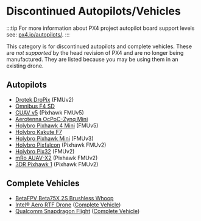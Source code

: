 # Discontinued Autopilots/Vehicles

:::tip
For more information about PX4 project autopilot board support levels see: [px4.io/autopilots/](https://px4.io/autopilots/).
:::

This category is for discontinued autopilots and complete vehicles. These are _not supported_ by the head revision of PX4 and are no longer being manufactured. They are listed because you may be using them in an existing drone.

## Autopilots

- [Drotek DroPix](../flight_controller/dropix.md) (FMUv2)
- [Omnibus F4 SD](../flight_controller/omnibus_f4_sd.md)
- [CUAV v5](../flight_controller/cuav_v5.md) (Pixhawk FMUv5)
- [Aerotenna OcPoC-Zynq Mini](../flight_controller/ocpoc_zynq.md)
- [Holybro Pixhawk 4 Mini](../flight_controller/pixhawk4_mini.md) (FMUv5)
- [Holybro Kakute F7](../flight_controller/kakutef7.md)
- [Holybro Pixhawk Mini](../flight_controller/pixhawk_mini.md) (FMUv3)
- [Holybro Pixfalcon](../flight_controller/pixfalcon.md) (Pixhawk FMUv2)
- [Holybro Pix32](../flight_controller/holybro_pix32.md) (FMUv2)
- [mRo AUAV-X2](../flight_controller/auav_x2.md) (Pixhawk FMUv2)
- [3DR Pixhawk 1](../flight_controller/pixhawk.md) (Pixhawk FMUv2)

## Complete Vehicles

- [BetaFPV Beta75X 2S Brushless Whoop](../complete_vehicles_mc/betafpv_beta75x.md)
- [Intel® Aero RTF Drone](../complete_vehicles_mc/intel_aero.md) ([Complete Vehicle](../complete_vehicles_mc/index.md))
- [Qualcomm Snapdragon Flight](../flight_controller/snapdragon_flight.md) ([Complete Vehicle](../complete_vehicles_mc/index.md))
